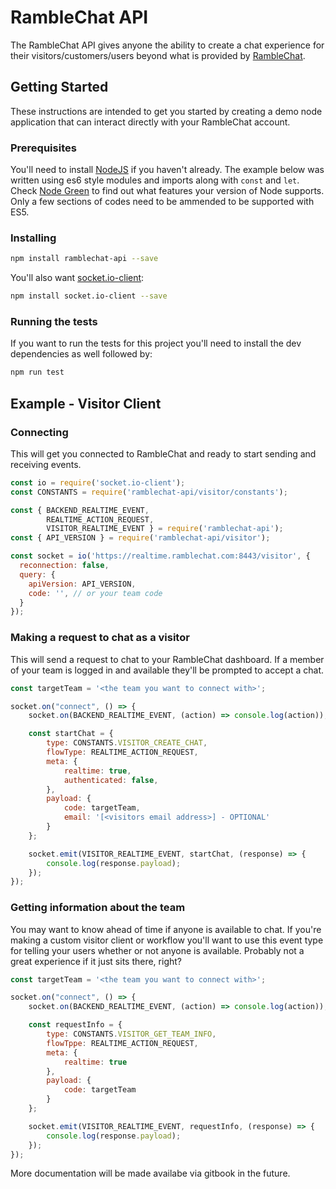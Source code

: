 # RambleChat API

The RambleChat API gives anyone the ability to create a chat experience for 
their visitors/customers/users beyond what is provided by 
[RambleChat](https://www.ramblechat.com).

## Getting Started

These instructions are intended to get you started by creating a demo node 
application that can interact directly with your RambleChat account.

### Prerequisites

You'll need to install [NodeJS](https://nodejs.org/) if you haven't already. 
The example below was written using es6 style modules and imports along with 
`const` and `let`.  Check [Node Green](http://node.green) to find out what 
features your version of Node supports.  Only a few sections of codes need to 
be ammended to be supported with ES5.

### Installing

```bash
npm install ramblechat-api --save
```

You'll also want [socket.io-client](https://github.com/socketio/socket.io-client):

```bash
npm install socket.io-client --save
```

### Running the tests

If you want to run the tests for this project you'll need to install the dev 
dependencies as well followed by:

```bash
npm run test
```

## Example - Visitor Client

### Connecting

This will get you connected to RambleChat and ready to start sending and 
receiving events.

```javascript
const io = require('socket.io-client');
const CONSTANTS = require('ramblechat-api/visitor/constants');

const { BACKEND_REALTIME_EVENT, 
        REALTIME_ACTION_REQUEST, 
        VISITOR_REALTIME_EVENT } = require('ramblechat-api');
const { API_VERSION } = require('ramblechat-api/visitor');

const socket = io('https://realtime.ramblechat.com:8443/visitor', {
  reconnection: false,
  query: {
    apiVersion: API_VERSION,
    code: '', // or your team code
  }
});
```

### Making a request to chat as a visitor

This will send a request to chat to your RambleChat dashboard.  If a member of 
your team is logged in and available they'll be prompted to accept a chat.

```javascript
const targetTeam = '<the team you want to connect with>';

socket.on("connect", () => {
    socket.on(BACKEND_REALTIME_EVENT, (action) => console.log(action));

    const startChat = {
        type: CONSTANTS.VISITOR_CREATE_CHAT,
        flowType: REALTIME_ACTION_REQUEST,
        meta: {
            realtime: true,
            authenticated: false,
        },
        payload: {
            code: targetTeam,
            email: '[<visitors email address>] - OPTIONAL'
        }
    };

    socket.emit(VISITOR_REALTIME_EVENT, startChat, (response) => {
        console.log(response.payload);
    });
});
```

### Getting information about the team

You may want to know ahead of time if anyone is available to chat.  If you're 
making a custom visitor client or workflow you'll want to use this event type 
for telling your users whether or not anyone is available.  Probably not a great 
experience if it just sits there, right?

```javascript
const targetTeam = '<the team you want to connect with>';

socket.on("connect", () => {
    socket.on(BACKEND_REALTIME_EVENT, (action) => console.log(action));

    const requestInfo = {
        type: CONSTANTS.VISITOR_GET_TEAM_INFO,
        flowTppe: REALTIME_ACTION_REQUEST,
        meta: {
            realtime: true
        },
        payload: {
            code: targetTeam
        }
    };

    socket.emit(VISITOR_REALTIME_EVENT, requestInfo, (response) => {
        console.log(response.payload);
    });
});
```

More documentation will be made availabe via gitbook in the future.
